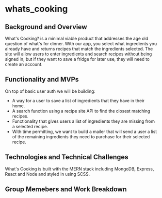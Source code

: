 # whats_cooking

## Background and Overview

What's Cooking? is a minimal viable product that addresses the age old question of what's for dinner. With our app, you select what ingredients you already have and returns recipes that match the ingredients selected. 
The site will allow users to enter ingredients and search recipes without being signed in, but if they want to save a fridge for later use, they will need to create an account. 
 
## Functionality and MVPs

On top of basic user auth we will be building: 
* A way for a user to save a list of ingredients that they have in their home. 
* A search function using a recipe site API to find the closest matching recipes. 
* Functionality that gives users a list of ingredients they are missing from a selected recipe. 
* With time permitting, we want to build a mailer that will send a user a list of the remaining ingredients they need to purchase for their selected recipe.  


## Technologies and Technical Challenges

What's Cooking is built with the MERN stack including MongoDB, Express, React and Node and styled in using SCSS.

## Group Memebers and Work Breakdown
